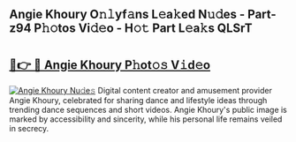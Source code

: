 ## Angie Khoury O𝚗𝚕yf𝚊ns L𝚎a𝚔ed N𝚞𝚍es - Part-z94 P𝚑𝚘tos Vi𝚍𝚎o - H𝚘𝚝 Part L𝚎a𝚔s QLSrT

# <h2><a href="http://kf7voyn.oniu.top/?m=Angie+Khoury">🔗👉 🔴 Angie Khoury P𝚑ot𝚘𝚜 V𝚒d𝚎o</a></h2>

[![Angie Khoury Nu𝚍e𝚜](https://i.imgur.com/0qMVB7G.gif)](http://kf7voyn.oniu.top/?m=Angie+Khoury)
Digital content creator and amusement provider Angie Khoury, celebrated for sharing dance and lifestyle ideas through trending dance sequences and short videos. Angie Khoury's public image is marked by accessibility and sincerity, while his personal life remains veiled in secrecy.  
